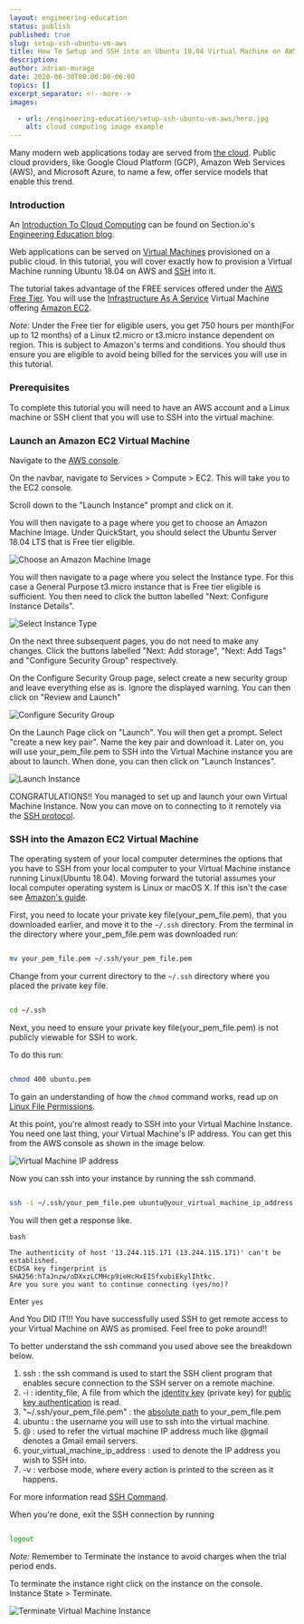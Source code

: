 ```yaml
---
layout: engineering-education
status: publish
published: true
slug: setup-ssh-ubuntu-vm-aws
title: How To Setup and SSH into an Ubuntu 18.04 Virtual Machine on AWS
description: 
author: adrian-murage
date: 2020-06-30T00:00:00-06:00
topics: []
excerpt_separator: <!--more-->
images:

  - url: /engineering-education/setup-ssh-ubuntu-vm-aws/hero.jpg
    alt: cloud computing image example
---
```

Many modern web applications today are served from [the cloud](https://en.wikipedia.org/wiki/Cloud_computing).
Public cloud providers, like Google Cloud Platform (GCP), Amazon Web Services (AWS), and Microsoft Azure, to name a few, offer service models that enable this trend.
<!--more-->

### Introduction
An [Introduction To Cloud Computing](https://www.section.io/engineering-education/introduction-to-cloud-computing/) can be found on Section.io's [Engineering Education blog](https://www.section.io/engineering-education/).

Web applications can be served on [Virtual Machines](https://en.wikipedia.org/wiki/Virtual_machine) provisioned on a public cloud. In this tutorial, you will cover exactly how to provision a Virtual Machine running Ubuntu 18.04 on AWS and [SSH](https://en.wikipedia.org/wiki/Secure_Shell) into it.

The tutorial takes advantage of the FREE services offered under the [AWS Free Tier](https://aws.amazon.com/free/?all-free-tier.sort-by=item.additionalFields.SortRank&all-free-tier.sort-order=asc). You will use the [Infrastructure As A Service](https://en.wikipedia.org/wiki/Infrastructure_as_a_service) Virtual Machine offering [Amazon EC2](https://aws.amazon.com/ec2/?did=ft_card&trk=ft_card).

*Note:* Under the Free tier for eligible users, you get 750 hours per month(For up to 12 months) of a Linux t2.micro or t3.micro instance dependent on region. This is subject to Amazon's terms and conditions. You should thus ensure you are eligible to avoid being billed for the services you will use in this tutorial.

### Prerequisites

To complete this tutorial you will need to have an AWS account and a Linux machine or SSH client that you will use to SSH into the virtual machine.

### Launch an Amazon EC2 Virtual Machine

Navigate to the [AWS console](https://console.aws.amazon.com/).

On the navbar, navigate to Services > Compute > EC2. This will take you to the EC2 console.

Scroll down to the "Launch Instance" prompt and click on it.

You will then navigate to a page where you get to choose an Amazon Machine Image.
Under QuickStart, you should select the Ubuntu Server 18.04 LTS that is Free tier eligible.

![Choose an Amazon Machine Image](/engineering-education/setup-ssh-ubuntu-vm-aws/ami.png)

You will then navigate to a page where you select the Instance type.
For this case a General Purpose t3.micro instance that is Free tier eligible is sufficient.
You then need to click the button labelled "Next: Configure Instance Details".

![Select Instance Type](/engineering-education/setup-ssh-ubuntu-vm-aws/instance_type.png)

On the next three subsequent pages, you do not need to make any changes.
Click the buttons labelled "Next: Add storage", "Next: Add Tags" and "Configure Security Group" respectively.

On  the Configure Security Group page, select create a new security group and leave everything else as is.
Ignore the displayed warning.
You can then click on "Review and Launch"

![Configure Security Group](/engineering-education/setup-ssh-ubuntu-vm-aws/configure_security_group.png)

On the Launch Page click on "Launch".
You will then get a prompt. Select "create a new key pair". Name the key pair and download it.
Later on, you will use your_pem_file.pem to SSH into the Virtual Machine instance you are about to launch.
When done, you can then click on "Launch Instances".

![Launch Instance](/engineering-education/setup-ssh-ubuntu-vm-aws/launch_instance.png)

CONGRATULATIONS!! You managed to set up and launch your own Virtual Machine Instance.
Now you can move on to connecting to it remotely via the [SSH protocol](https://www.ssh.com/ssh/protocol/).

### SSH into the Amazon EC2 Virtual Machine

The operating system of your local computer determines the options that you have to SSH from your local computer to your Virtual Machine instance running Linux(Ubuntu 18.04).
Moving forward the tutorial assumes your local computer operating system is Linux or macOS X. If this isn't the case see [Amazon's guide](https://docs.aws.amazon.com/AWSEC2/latest/UserGuide/AccessingInstances.html?icmpid=docs_ec2_console).

First, you need to locate your private key file(your_pem_file.pem), that you downloaded earlier, and move it to the ```~/.ssh``` directory.
From the terminal in the directory where your_pem_file.pem was downloaded run:

```bash

mv your_pem_file.pem ~/.ssh/your_pem_file.pem

```

Change from your current directory to the ```~/.ssh``` directory where you placed the private key file.

```bash

cd ~/.ssh

```

Next, you need to ensure your private key file(your_pem_file.pem) is not publicly viewable for SSH to work.

To do this run:

```bash

chmod 400 ubuntu.pem

```

To gain an understanding of how the ```chmod``` command works, read up on [Linux File Permissions](https://www.linux.com/training-tutorials/understanding-linux-file-permissions/).

At this point, you're almost ready to SSH into your Virtual Machine Instance.
You need one last thing, your Virtual Machine's IP address.
You can get this from the AWS console as shown in the image below.

![Virtual Machine IP address](/engineering-education/setup-ssh-ubuntu-vm-aws/ip_address.png)

Now you can ssh into your instance by running the ssh command.

```bash

ssh -i ~/.ssh/your_pem_file.pem ubuntu@your_virtual_machine_ip_address -v

```

You will then get a response like.

```
bash

The authenticity of host '13.244.115.171 (13.244.115.171)' can't be established.
ECDSA key fingerprint is SHA256:hTaJnzw/oDXxzLCMHcp9ieHcHxEISfxubiEkylIhtkc.
Are you sure you want to continue connecting (yes/no)?

```

Enter ```yes```

And You DID IT!!! You have successfully used SSH to get remote access to your Virtual Machine on AWS as promised.
Feel free to poke around!!

To better understand the ssh command you used above see the breakdown below.

1. ssh : the ssh command is used to start the SSH client program that enables secure connection to the SSH server on a remote machine.
2. -i : identity_file, A file from which the [identity key](https://www.ssh.com/ssh/identity-key) (private key) for [public key authentication](https://www.ssh.com/ssh/public-key-authentication) is read.
3. "~/.ssh/your_pem_file.pem" : the [absolute path](https://www.linux.com/training-tutorials/absolute-path-vs-relative-path-linuxunix/) to your_pem_file.pem
4. ubuntu : the username you will use to ssh into the virtual machine.
5. @ : used to refer the virtual machine IP address much like @gmail denotes a Gmail email servers.
6. your_virtual_machine_ip_address : used to denote the IP address you wish to SSH into.
7. -v : verbose mode, where every action is printed to the screen as it happens.

For more information read [SSH Command](https://www.ssh.com/ssh/command).

When you're done, exit the SSH connection by running

```bash

logout

```

*Note:* Remember to Terminate the instance to avoid charges when the trial period ends.

To terminate the instance right click on the instance on the console.
Instance State > Terminate.

![Terminate Virtual Machine Instance](/engineering-education/setup-ssh-ubuntu-vm-aws/terminate_instance.png)
